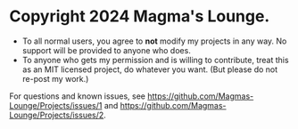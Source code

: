 # Copyright 2024 Magma's Lounge.

- To all normal users, you agree to **not** modify my projects in any way. No support will be provided to anyone who does.
- To anyone who gets my permission and is willing to contribute, treat this as an MIT licensed project, do whatever you want. (But please do not re-post my work.)

For questions and known issues, see https://github.com/Magmas-Lounge/Projects/issues/1 and https://github.com/Magmas-Lounge/Projects/issues/2.
